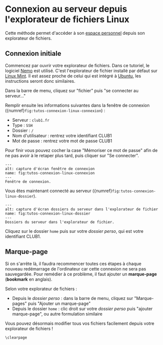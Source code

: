 Connexion au serveur depuis l'explorateur de fichiers Linux
===========================================================

Cette méthode permet d'accéder à son [espace personnel](/info/espace-personnel.md) depuis son explorateur de fichiers.

Connexion initiale
------------------

Commencez par ouvrir votre explorateur de fichiers.
Dans ce tutoriel, le logiciel [Nemo](https://fr.wikipedia.org/wiki/Nemo_(logiciel)) est utilisé.
C'est l'explorateur de fichier installé par défaut sur [Linux Mint](https://fr.wikipedia.org/wiki/Linux_Mint).
Il est assez proche de celui qui est intégré à [Ubuntu](https://fr.wikipedia.org/wiki/Ubuntu_(syst%C3%A8me_d%27exploitation)),
les instructions seront donc similaires.

Dans la barre de menu, cliquez sur "fichier" puis "se connecter au serveur..."

Remplir ensuite les informations suivantes dans la fenêtre de connexion ({numref}`fig:tutos-connexion-linux-connexion`) :

- Serveur : `club1.fr`
- Type : `SSH`
- Dossier : `/`
- Nom d'utilisateur : rentrez votre identifiant CLUB1
- Mot de passe : rentrez votre mot de passe CLUB1

Pour finir vous pouvez cocher la case "Mémoriser ce mot de passe"
afin de ne pas avoir à le retaper plus tard, puis cliquer sur "Se connecter".

```{figure} connexion-linux/se_connecter_au_serveur.png
---
alt: capture d'écran fenêtre de connexion
name: fig:tutos-connexion-linux-connexion
---
Fenêtre de connexion.
```

Vous êtes maintenant connecté au serveur ({numref}`fig:tutos-connexion-linux-dossier`).

```{figure} connexion-linux/dans_le_serveur.png
---
alt: capture d'écran dossiers du serveur dans l'explorateur de fichier
name: fig:tutos-connexion-linux-dossier
---
Dossiers du serveur dans l'explorateur de fichier.
```

Cliquez sur le dossier `home` puis sur votre *dossier perso*, qui est votre identifiant CLUB1.

Marque-page
-----------

Si on s'arrête là, il faudra recommencer toutes ces étapes à chaque nouveau redémarrage de l'ordinateur
car cette connexion ne sera pas sauvegardée.
Pour remédier à ce problème, il faut ajouter un **marque-page** (**bookmark** en anglais).

Selon votre explorateur de fichiers :

- Depuis le *dossier perso* : dans la barre de menu, cliquez sur "Marque-pages" puis "Ajouter un marque-page"
- Depuis le dossier `home` : clic droit sur votre *dossier perso* puis "ajouter marque-page", ou autre formulation similaire

Vous pouvez désormais modifier tous vos fichiers facilement depuis votre explorateur de fichiers !

```{raw} latex
\clearpage
```
